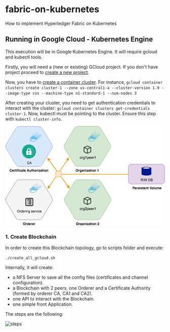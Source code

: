 # fabric-on-kubernetes
How to implement Hyperledger Fabric on Kubernetes

## Running in Google Cloud - Kubernetes Engine

This execution will be in Google Kubernetes Engine. It will require gcloud and kubectl tools.

Firstly, you will need a (new or existing) GCloud project. If you don't have project proceed to [create a new project](https://cloud.google.com/sdk/gcloud/reference/projects/create).

Now, you have to [create a container cluster](https://cloud.google.com/sdk/gcloud/reference/container/clusters/create). For instance, ```gcloud container clusters create cluster-1 --zone us-central1-a --cluster-version 1.9 --image-type cos --machine-type n1-standard-1 --num-nodes 3```

After creating your cluster, you need to get authentication credentials to interact with the cluster: ```gcloud container clusters get-credentials cluster-1```. Now, kubectl must be pointing to the cluster. Ensure this step with ```kubectl cluster-info```.

![minikube dashboard](/images/Architecture.png)

### 1. Create Blockchain

In order to create this Blockchain topology, go to scripts folder and execute:

```./create_all_gcloud.sh```

Internally, it will create:
+ a NFS Server to save all the config files (certificates and channel configuration).
+ a Blockchain with 2 peers, one Orderer and a Certificate Authority (formed by orderer CA, CA1 and CA2).
+ one API to interact with the Blockchain.
+ one simple front Application.

The steps are the following:

![steps](/images/gcloud/steps.png)
